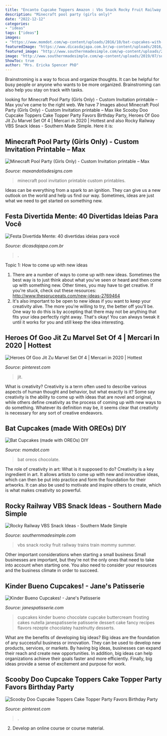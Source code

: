 ```yaml
---
title: "Encanto Cupcake Toppers Amazon : Vbs Snack Rocky Fruit Railway Trains Train Mommy Summer"
description: "Minecraft pool party (girls only)"
date: "2022-12-12"
categories:
- "ideas"
tags: ["ideas"]
images:
- "https://www.momdot.com/wp-content/uploads/2016/10/bat-cupcakes-with-oreos-5.jpg"
featuredImage: "https://www.dicasdajapa.com.br/wp-content/uploads/2016/01/bolo-com-personagens.jpg"
featured_image: "http://www.southernmadesimple.com/wp-content/uploads/2019/07/summer-learning-series-train-week-682x1024.jpg"
image: "http://www.southernmadesimple.com/wp-content/uploads/2019/07/summer-learning-series-train-week-682x1024.jpg"
ShowToc: true
author: "Mrs. Ericka Spencer PhD"
---
```



Brainstroming is a way to focus and organize thoughts. It can be helpful for busy people or anyone who wants to be more organized. Brainstroming can also help you stay on track with tasks.

	

		
looking for Minecraft Pool Party (Girls Only) - Custom Invitation printable – Max you've came to the right web. We have 7 Images about Minecraft Pool Party (Girls Only) - Custom Invitation printable – Max like Scooby Doo Cupcake Toppers Cake Topper Party Favors Birthday Party, Heroes Of Goo Jit Zu Marvel Set Of 4 | Mercari in 2020 | Hottest and also Rocky Railway VBS Snack Ideas - Southern Made Simple. Here it is:
		
    
## Minecraft Pool Party (Girls Only) - Custom Invitation Printable – Max

<img loading=lazy src="https://cdn.shopify.com/s/files/1/1554/9559/products/minecraft-pool-party-girls-only_1200x1200.jpg?v=1527268335" onerror="this.onerror=null;this.src='https://tse1.mm.bing.net/th?id=OIP.Dy883qlRBa0LSo5QYp0s_AHaHa&amp;pid=15.1';" alt="Minecraft Pool Party (Girls Only) - Custom Invitation printable – Max">

_Source: maxandotisdesigns.com_

>minecraft pool invitation printable custom printables. 

	

Ideas can be everything from a spark to an ignition. They can give us a new outlook on the world and help us find our way. Sometimes, ideas are just what we need to get started on something new.

    
## Festa Divertida Mente: 40 Divertidas Ideias Para Você

<img loading=lazy src="https://www.dicasdajapa.com.br/wp-content/uploads/2016/01/bolo-com-personagens.jpg" onerror="this.onerror=null;this.src='https://tse4.mm.bing.net/th?id=OIP.Py5jffrZ2q2cmw6aJDFWVQHaKi&amp;pid=15.1';" alt="Festa Divertida Mente: 40 divertidas ideias para você">

_Source: dicasdajapa.com.br_

>. 

	

Topic 1: How to come up with new ideas
1. There are a number of ways to come up with new ideas. Sometimes the best way is to just think about what you've seen or heard and then come up with something new. Other times, you may have to get creative. If you're stuck, check out these resources: http://www.thespruceeats.com/new-ideas-2769464
2. It's also important to be open to new ideas if you want to keep your creativity alive. The more you're willing to try, the better off you'll be. One way to do this is by accepting that there may not be anything that fits your idea perfectly right away. That's okay! You can always tweak it until it works for you and still keep the idea interesting.


    
## Heroes Of Goo Jit Zu Marvel Set Of 4 | Mercari In 2020 | Hottest

<img loading=lazy src="https://i.pinimg.com/736x/50/de/08/50de08db1e63609b75307018f7d87c9b.jpg" onerror="this.onerror=null;this.src='https://tse4.mm.bing.net/th?id=OIP.TFo96-lAYjnp_Vuv0Yr8zAHaJP&amp;pid=15.1';" alt="Heroes Of Goo Jit Zu Marvel Set Of 4 | Mercari in 2020 | Hottest">

_Source: pinterest.com_

>jit. 

	

What is creativity?
Creativity is a term often used to describe various aspects of human thought and behavior, but what exactly is it? Some say creativity is the ability to come up with ideas that are novel and original, while others define creativity as the process of coming up with new ways to do something. Whatever its definition may be, it seems clear that creativity is necessary for any sort of creative endeavors.

    
## Bat Cupcakes (made With OREOs) DIY

<img loading=lazy src="https://www.momdot.com/wp-content/uploads/2016/10/bat-cupcakes-with-oreos-5.jpg" onerror="this.onerror=null;this.src='https://tse2.mm.bing.net/th?id=OIP.ihPcWBdSAGzweZIOAqGVLgHaLH&amp;pid=15.1';" alt="Bat Cupcakes (made with OREOs) DIY">

_Source: momdot.com_

>bat oreos chocolate. 

	

The role of creativity in art: What is it supposed to do?
Creativity is a key ingredient in art. It allows artists to come up with new and innovative ideas, which can then be put into practice and form the foundation for their artworks. It can also be used to motivate and inspire others to create, which is what makes creativity so powerful.

    
## Rocky Railway VBS Snack Ideas - Southern Made Simple

<img loading=lazy src="http://www.southernmadesimple.com/wp-content/uploads/2019/07/summer-learning-series-train-week-682x1024.jpg" onerror="this.onerror=null;this.src='https://tse4.mm.bing.net/th?id=OIP.mGkn2o08kbpQF9Llh8zaiwHaLH&amp;pid=15.1';" alt="Rocky Railway VBS Snack Ideas - Southern Made Simple">

_Source: southernmadesimple.com_

>vbs snack rocky fruit railway trains train mommy summer. 

	

Other important considerations when starting a small business
Small businesses are important, but they're not the only ones that need to take into account when starting one. You also need to consider your resources and the business climate in order to succeed.

    
## Kinder Bueno Cupcakes! - Jane&#039;s Patisserie

<img loading=lazy src="https://www.janespatisserie.com/wp-content/uploads/2016/09/IMG_2639.jpg" onerror="this.onerror=null;this.src='https://tse1.mm.bing.net/th?id=OIP.NYhdDbacqoN7kQjt2QBPGwHaLH&amp;pid=15.1';" alt="Kinder Bueno Cupcakes! - Jane&#039;s Patisserie">

_Source: janespatisserie.com_

>cupcakes kinder bueno chocolate cupcake buttercream frosting cakes nutella janespatisserie patisserie dessert cake fancy recipes flavors rezepte chocolatey hazelnutty desserts. 

	

What are the benefits of developing big ideas?
Big ideas are the foundation of any successful business or innovation. They can be used to develop new products, services, or markets. By having big ideas, businesses can expand their reach and create new opportunities. In addition, big ideas can help organizations achieve their goals faster and more efficiently. Finally, big ideas provide a sense of excitement and purpose for work.

    
## Scooby Doo Cupcake Toppers Cake Topper Party Favors Birthday Party

<img loading=lazy src="https://i.pinimg.com/736x/46/3f/da/463fdad697fcd1ded8383228e441374e.jpg" onerror="this.onerror=null;this.src='https://tse3.mm.bing.net/th?id=OIP.Kdtxsvh9doDVqDsv0H6i7gHaHa&amp;pid=15.1';" alt="Scooby Doo Cupcake Toppers Cake Topper Party Favors Birthday Party">

_Source: pinterest.com_

>. 

	

2. Develop an online course or course material.

